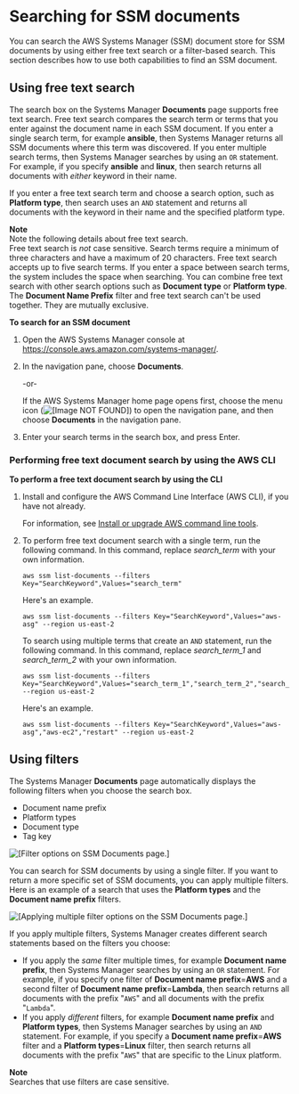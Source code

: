 # Searching for SSM documents<a name="ssm-documents-searching"></a>

You can search the AWS Systems Manager \(SSM\) document store for SSM documents by using either free text search or a filter\-based search\. This section describes how to use both capabilities to find an SSM document\. 

## Using free text search<a name="ssm-documents-searching-free-text"></a>

The search box on the Systems Manager **Documents** page supports free text search\. Free text search compares the search term or terms that you enter against the document name in each SSM document\. If you enter a single search term, for example **ansible**, then Systems Manager returns all SSM documents where this term was discovered\. If you enter multiple search terms, then Systems Manager searches by using an `OR` statement\. For example, if you specify **ansible** and **linux**, then search returns all documents with *either* keyword in their name\.

If you enter a free text search term and choose a search option, such as **Platform type**, then search uses an `AND` statement and returns all documents with the keyword in their name and the specified platform type\.

**Note**  
Note the following details about free text search\.  
Free text search is *not* case sensitive\.
Search terms require a minimum of three characters and have a maximum of 20 characters\.
Free text search accepts up to five search terms\.
If you enter a space between search terms, the system includes the space when searching\.
You can combine free text search with other search options such as **Document type** or **Platform type**\.
The **Document Name Prefix** filter and free text search can't be used together\. They are mutually exclusive\.

**To search for an SSM document**

1. Open the AWS Systems Manager console at [https://console\.aws\.amazon\.com/systems\-manager/](https://console.aws.amazon.com/systems-manager/)\.

1. In the navigation pane, choose **Documents**\.

   \-or\-

   If the AWS Systems Manager home page opens first, choose the menu icon \(![\[Image NOT FOUND\]](http://docs.aws.amazon.com/systems-manager/latest/userguide/images/menu-icon-small.png)\) to open the navigation pane, and then choose **Documents** in the navigation pane\.

1. Enter your search terms in the search box, and press Enter\.

### Performing free text document search by using the AWS CLI<a name="ssm-documents-searching-free-text-cli"></a>

**To perform a free text document search by using the CLI**

1. Install and configure the AWS Command Line Interface \(AWS CLI\), if you have not already\.

   For information, see [Install or upgrade AWS command line tools](getting-started-cli.md)\.

1. To perform free text document search with a single term, run the following command\. In this command, replace *search\_term* with your own information\.

   ```
   aws ssm list-documents --filters Key="SearchKeyword",Values="search_term"
   ```

   Here's an example\.

   ```
   aws ssm list-documents --filters Key="SearchKeyword",Values="aws-asg" --region us-east-2
   ```

   To search using multiple terms that create an `AND` statement, run the following command\. In this command, replace *search\_term\_1* and *search\_term\_2* with your own information\.

   ```
   aws ssm list-documents --filters Key="SearchKeyword",Values="search_term_1","search_term_2","search_term_3" --region us-east-2
   ```

   Here's an example\.

   ```
   aws ssm list-documents --filters Key="SearchKeyword",Values="aws-asg","aws-ec2","restart" --region us-east-2
   ```

## Using filters<a name="ssm-documents-searching-filters"></a>

The Systems Manager **Documents** page automatically displays the following filters when you choose the search box\. 
+ Document name prefix
+ Platform types
+ Document type
+ Tag key

![\[Filter options on SSM Documents page.\]](http://docs.aws.amazon.com/systems-manager/latest/userguide/images/ssm-documents-filters-1.png)

You can search for SSM documents by using a single filter\. If you want to return a more specific set of SSM documents, you can apply multiple filters\. Here is an example of a search that uses the **Platform types** and the **Document name prefix** filters\.

![\[Applying multiple filter options on the SSM Documents page.\]](http://docs.aws.amazon.com/systems-manager/latest/userguide/images/ssm-documents-filters-2.png)

If you apply multiple filters, Systems Manager creates different search statements based on the filters you choose: 
+ If you apply the *same* filter multiple times, for example **Document name prefix**, then Systems Manager searches by using an `OR` statement\. For example, if you specify one filter of **Document name prefix**=**AWS** and a second filter of **Document name prefix**=**Lambda**, then search returns all documents with the prefix "`AWS`" and all documents with the prefix "`Lambda`"\.
+ If you apply *different* filters, for example **Document name prefix** and **Platform types**, then Systems Manager searches by using an `AND` statement\. For example, if you specify a **Document name prefix**=**AWS** filter and a **Platform types**=**Linux** filter, then search returns all documents with the prefix "`AWS`" that are specific to the Linux platform\.

**Note**  
Searches that use filters are case sensitive\. 